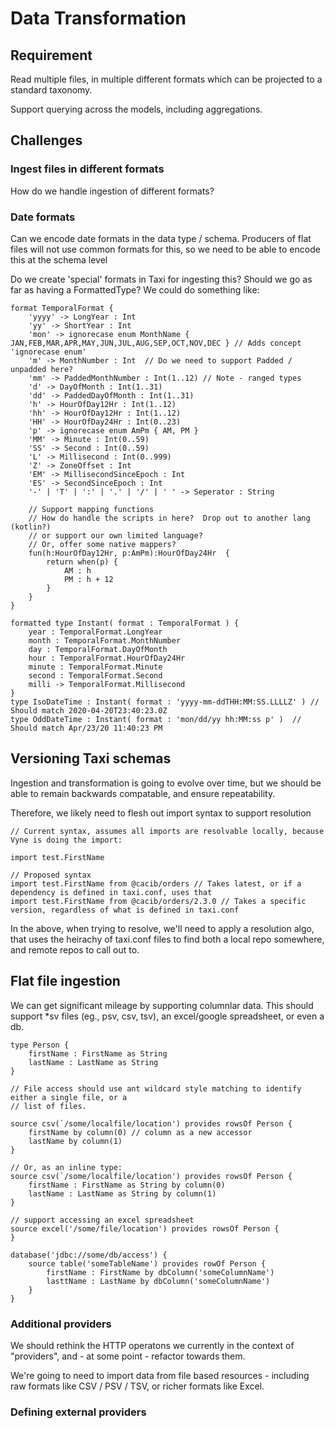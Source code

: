 # Data Transformation

## Requirement
Read multiple files, in multiple different formats which can be
projected to a standard taxonomy.

Support querying across the models, including aggregations.

## Challenges

### Ingest files in different formats
How do we handle ingestion of different formats?

### Date formats
Can we encode date formats in the data type / schema. Producers of flat files
will not use common formats for this, so we need to be able to encode this at the schema level

Do we create 'special' formats in Taxi for ingesting this?  Should we go as far as having a FormattedType?
We could do something like:

```
format TemporalFormat {
    'yyyy' -> LongYear : Int
    'yy' -> ShortYear : Int
    'mon' -> ignorecase enum MonthName { JAN,FEB,MAR,APR,MAY,JUN,JUL,AUG,SEP,OCT,NOV,DEC } // Adds concept 'ignorecase enum'
    'm' -> MonthNumber : Int  // Do we need to support Padded / unpadded here?
    'mm' -> PaddedMonthNumber : Int(1..12) // Note - ranged types
    'd' -> DayOfMonth : Int(1..31)
    'dd' -> PaddedDayOfMonth : Int(1..31)
    'h' -> HourOfDay12Hr : Int(1..12)
    'hh' -> HourOfDay12Hr : Int(1..12)
    'HH' -> HourOfDay24Hr : Int(0..23)
    'p' -> ignorecase enum AmPm { AM, PM }
    'MM' -> Minute : Int(0..59)
    'SS' -> Second : Int(0..59)
    'L' -> Millisecond : Int(0..999)
    'Z' -> ZoneOffset : Int
    'EM' -> MillisecondSinceEpoch : Int
    'ES' -> SecondSinceEpoch : Int
    '-' | 'T' | ':' | '.' | '/' | ' ' -> Seperator : String

    // Support mapping functions
    // How do handle the scripts in here?  Drop out to another lang (kotlin?)
    // or support our own limited language?
    // Or, offer some native mappers?
    fun(h:HourOfDay12Hr, p:AmPm):HourOfDay24Hr  {
        return when(p) {
            AM : h
            PM : h + 12 
        }
    } 
}

formatted type Instant( format : TemporalFormat ) {
    year : TemporalFormat.LongYear
    month : TemporalFormat.MonthNumber
    day : TemporalFormat.DayOfMonth
    hour : TemporalFormat.HourOfDay24Hr
    minute : TemporalFormat.Minute
    second : TemporalFormat.Second
    milli -> TemporalFormat.Millisecond
}
type IsoDateTime : Instant( format : 'yyyy-mm-ddTHH:MM:SS.LLLLZ' ) // Should match 2020-04-20T23:40:23.0Z
type OddDateTime : Instant( format : 'mon/dd/yy hh:MM:ss p' )  // Should match Apr/23/20 11:40:23 PM
```


## Versioning Taxi schemas
Ingestion and transformation is going to evolve over time, but we should be able to remain
backwards compatable, and ensure repeatability.

Therefore, we likely need to flesh out import syntax to support resolution

```
// Current syntax, assumes all imports are resolvable locally, because Vyne is doing the import:

import test.FirstName

// Proposed syntax
import test.FirstName from @cacib/orders // Takes latest, or if a dependency is defined in taxi.conf, uses that
import test.FirstName from @cacib/orders/2.3.0 // Takes a specific version, regardless of what is defined in taxi.conf
```

In the above, when trying to resolve, we'll need to apply a resolution algo, that uses the heirachy of taxi.conf
files to find both a local repo somewhere, and remote repos to call out to.

## Flat file ingestion

We can get significant mileage by supporting columnlar data.
This should support *sv files (eg., psv, csv, tsv), an excel/google spreadsheet, or even a db.

```
type Person {
    firstName : FirstName as String
    lastName : LastName as String
}

// File access should use ant wildcard style matching to identify either a single file, or a 
// list of files.

source csv(`/some/localfile/location') provides rowsOf Person {
    firstName by column(0) // column as a new accessor
    lastName by column(1)
}

// Or, as an inline type:
source csv(`/some/localfile/location') provides rowsOf Person {
    firstName : FirstName as String by column(0)
    lastName : LastName as String by column(1)
}

// support accessing an excel spreadsheet
source excel('/some/file/location') provides rowsOf Person {
}

database('jdbc://some/db/access') {
    source table('someTableName') provides rowOf Person {
        firstName : FirstName by dbColumn('someColumnName')
        lasttName : LastName by dbColumn('someColumnName')
    }
}
```


### Additional providers
We should rethink the HTTP operatons we currently in the context of "providers", and - at some point -
refactor towards them.

We're going to need to import data from file based resources - including raw formats like CSV / PSV / TSV, or
richer formats like Excel. 

### Defining external providers
